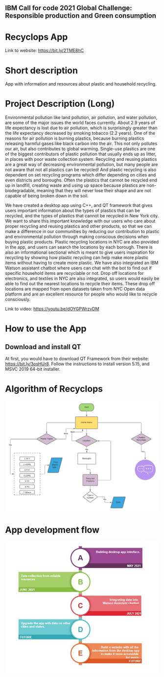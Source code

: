 ## IBM Call for code 2021 Global Challenge: Responsible production and Green consumption

# Recyclops App

Link to website: https://bit.ly/2TME8hC

# Short description

App with information and resources about plastic and household recycling.

# Project Description (Long)

Environmental pollution like land pollution, air pollution, and water pollution, are some of the major issues the world faces currently. About 2.9 years of life expectancy is lost due to air pollution, which is surprisingly greater than the life expectancy decreased by smoking tobacco (2.2 years). One of the reasons for air pollution is burning plastics, because burning plastics releasing harmful gases like black carbon into the air. This not only pollutes our air, but also contributes to global warming. Single-use plastics are one of the biggest contributors of plastic pollution that usually ends up as litter, in places with poor waste collection system. Recycling and reusing plastics are a great way of decreasing environmental pollution, but many people are not aware that not all plastics can be recycled! And plastic recycling is also dependent on set recycling programs which differ depending on cities and even districts and boroughs. Often the plastics that cannot be recycled end up in landfill, creating waste and using up space because plastics are non-biodegradable, meaning that they will never lose their shape and are not capable of being broken down in the soil. 

We have created a desktop app using C++, and QT framework that gives users important information about the types of plastics that can be recycled, and the types of plastics that cannot be recycled in New York city. We want to share this important knowledge with our users who care about proper recycling and reusing plastics and other products, so that we can make a difference in our communities by reducing our contribution to plastic and environmental pollution through making conscious decisions when buying plastic products. Plastic recycling locations in NYC are also provided in the app, and users can search the locations by each borough. There is also an informational sectional which is meant to give users inspiration for recycling by showing how plastic recycling can help make more plastic items without having to create more plastic. We have also integrated an IBM Watson assistant chatbot where users can chat with the bot to find out if specific household items are recyclable or not. Drop off locations for electronics, and textiles in NYC are also integrated, so users would easily be able to find out the nearest locations to recycle their items. These drop off locations are mapped from open datasets taken from NYC Open data platform and are an excellent resource for people who would like to recycle consciously. 


Link to video: https://youtu.be/dOYGPWrzvDM

# How to use the App

## Download and install QT

At first, you would have to download QT Framework from their website: https://bit.ly/3osHUr8. Follow the instructions to install version 5.15, and MSVC 2019 64-bit installer.

# Algorithm of Recyclops

![alt text](Project1/images/flowchart.png)

# App development flow

![alt text](Project1/images/appflow.jpg)



